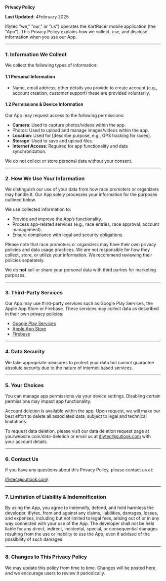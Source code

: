 **Privacy Policy**

**Last Updated:** 4February 2025

iflytec "we," "our," or "us") operates the KartRacer mobile application (the "App"). This Privacy Policy explains how we collect, use, and disclose information when you use our App.

---

### **1. Information We Collect**

We collect the following types of information:

#### **1.1 Personal Information**

- Name, email address, other details you provide to create account (e.g., account creation, customer support) these are provided voluntarily.

#### **1.2 Permissions & Device Information**

Our App may request access to the following permissions:

- **Camera**: Used to capture photos/videos within the app.
- Photos: Used to upload and manage images/videos within the app.
- **Location**: Used for [describe purpose, e.g., GPS tracking for races].
- **Storage**: Used to save and upload files.
- **Internet Access**: Required for app functionality and data synchronization.

We do not collect or store personal data without your consent.

---

### **2. How We Use Your Information**

We distinguish our use of your data from how race promoters or organizers may handle it. Our App solely processes your information for the purposes outlined below.

We use collected information to:

- Provide and improve the App’s functionality.
- Process app-related services (e.g., race entries, race approval, account management).
- Ensure compliance with legal and security obligations.

Please note that race promoters or organizers may have their own privacy policies and data usage practices. We are not responsible for how they collect, store, or utilize your information. We recommend reviewing their policies separately.

We do **not** sell or share your personal data with third parties for marketing purposes.

---

### **3. Third-Party Services**

Our App may use third-party services such as Google Play Services, the Apple App Store or Firebase. These services may collect data as described in their own privacy policies:

- [Google Play Services](https://policies.google.com/privacy)
- [Apple App Store](https://www.apple.com/legal/privacy/en-ww/)
- [Firebase](https://firebase.google.com/support/privacy)

---

### **4. Data Security**

We take appropriate measures to protect your data but cannot guarantee absolute security due to the nature of internet-based services.

---

### **5. Your Choices**

You can manage app permissions via your device settings. Disabling certain permissions may impact app functionality.

Account deletion is available within the app. Upon request, we will make our best effort to delete all associated data, subject to legal and technical limitations.

To request data deletion, please visit our data deletion request page at yourwebsite.com/data-deletion or email us at iflytec@outlook.com with your account details.



---

### **6. Contact Us**

If you have any questions about this Privacy Policy, please contact us at:

[iflytec@outlook.com](mailto\:iflytec@outlook.com)\


---
### 7. Limitation of Liability & Indemnification

By using the App, you agree to indemnify, defend, and hold harmless the developer, iflytec, from and against any claims, liabilities, damages, losses, and expenses, including but not limited to legal fees, arising out of or in any way connected with your use of the App. The developer shall not be held liable for any direct, indirect, incidental, special, or consequential damages resulting from the use or inability to use the App, even if advised of the possibility of such damages.

---
### **8. Changes to This Privacy Policy**

We may update this policy from time to time. Changes will be posted here, and we encourage users to review it periodically.

